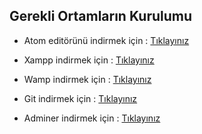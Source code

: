 ## Gerekli Ortamların Kurulumu

- Atom editörünü indirmek için : [Tıklayınız](https://atom.io/)

- Xampp indirmek için : [Tıklayınız](https://atom.io/)

- Wamp indirmek için : [Tıklayınız](http://www.wampserver.com/en/)

- Git indirmek için : [Tıklayınız](https://git-scm.com/download/win)

- Adminer indirmek için : [Tıklayınız](https://www.adminer.org/)
